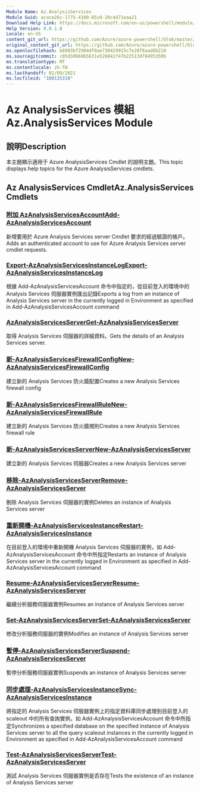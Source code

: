 ```yaml
---
Module Name: Az.AnalysisServices
Module Guid: acace26c-1775-4100-85c0-20c4d71eaa21
Download Help Link: https://docs.microsoft.com/en-us/powershell/module/az.analysisservices
Help Version: 0.0.1.0
Locale: en-US
content_git_url: https://github.com/Azure/azure-powershell/blob/master/src/AnalysisServices/AnalysisServices/help/Az.AnalysisServices.md
original_content_git_url: https://github.com/Azure/azure-powershell/blob/master/src/AnalysisServices/AnalysisServices/help/Az.AnalysisServices.md
ms.openlocfilehash: b8903bf2984df0ae730429915c7e28f8aad8b210
ms.sourcegitcommit: c05d3d669b5631e526841f47b22513d78495350b
ms.translationtype: MT
ms.contentlocale: zh-TW
ms.lasthandoff: 02/09/2021
ms.locfileid: "100135310"
---
```

# <span data-ttu-id="7c86d-101">Az AnalysisServices 模組</span><span class="sxs-lookup"><span data-stu-id="7c86d-101">Az.AnalysisServices Module</span></span>
## <span data-ttu-id="7c86d-102">說明</span><span class="sxs-lookup"><span data-stu-id="7c86d-102">Description</span></span>
<span data-ttu-id="7c86d-103">本主題顯示適用于 Azure AnalysisServices Cmdlet 的說明主題。</span><span class="sxs-lookup"><span data-stu-id="7c86d-103">This topic displays help topics for the Azure AnalysisServices cmdlets.</span></span>

## <span data-ttu-id="7c86d-104">Az AnalysisServices Cmdlet</span><span class="sxs-lookup"><span data-stu-id="7c86d-104">Az.AnalysisServices Cmdlets</span></span>
### [<span data-ttu-id="7c86d-105">附加 AzAnalysisServicesAccount</span><span class="sxs-lookup"><span data-stu-id="7c86d-105">Add-AzAnalysisServicesAccount</span></span>](Add-AzAnalysisServicesAccount.md)
<span data-ttu-id="7c86d-106">新增要用於 Azure Analysis Services server Cmdlet 要求的經過驗證的帳戶。</span><span class="sxs-lookup"><span data-stu-id="7c86d-106">Adds an authenticated account to use for Azure Analysis Services server cmdlet requests.</span></span>

### [<span data-ttu-id="7c86d-107">Export-AzAnalysisServicesInstanceLog</span><span class="sxs-lookup"><span data-stu-id="7c86d-107">Export-AzAnalysisServicesInstanceLog</span></span>](Export-AzAnalysisServicesInstanceLog.md)
<span data-ttu-id="7c86d-108">根據 Add-AzAnalysisServicesAccount 命令中指定的，從目前登入的環境中的 Analysis Services 伺服器實例匯出記錄</span><span class="sxs-lookup"><span data-stu-id="7c86d-108">Exports a log from an instance of Analysis Services server in the currently logged in Environment as specified in Add-AzAnalysisServicesAccount command</span></span>

### [<span data-ttu-id="7c86d-109">AzAnalysisServicesServer</span><span class="sxs-lookup"><span data-stu-id="7c86d-109">Get-AzAnalysisServicesServer</span></span>](Get-AzAnalysisServicesServer.md)
<span data-ttu-id="7c86d-110">取得 Analysis Services 伺服器的詳細資料。</span><span class="sxs-lookup"><span data-stu-id="7c86d-110">Gets the details of an Analysis Services server.</span></span>

### [<span data-ttu-id="7c86d-111">新-AzAnalysisServicesFirewallConfig</span><span class="sxs-lookup"><span data-stu-id="7c86d-111">New-AzAnalysisServicesFirewallConfig</span></span>](New-AzAnalysisServicesFirewallConfig.md)
<span data-ttu-id="7c86d-112">建立新的 Analysis Services 防火牆配置</span><span class="sxs-lookup"><span data-stu-id="7c86d-112">Creates a new Analysis Services firewall config</span></span> 

### [<span data-ttu-id="7c86d-113">新-AzAnalysisServicesFirewallRule</span><span class="sxs-lookup"><span data-stu-id="7c86d-113">New-AzAnalysisServicesFirewallRule</span></span>](New-AzAnalysisServicesFirewallRule.md)
<span data-ttu-id="7c86d-114">建立新的 Analysis Services 防火牆規則</span><span class="sxs-lookup"><span data-stu-id="7c86d-114">Creates a new Analysis Services firewall rule</span></span>

### [<span data-ttu-id="7c86d-115">新-AzAnalysisServicesServer</span><span class="sxs-lookup"><span data-stu-id="7c86d-115">New-AzAnalysisServicesServer</span></span>](New-AzAnalysisServicesServer.md)
<span data-ttu-id="7c86d-116">建立新的 Analysis Services 伺服器</span><span class="sxs-lookup"><span data-stu-id="7c86d-116">Creates a new Analysis Services server</span></span>

### [<span data-ttu-id="7c86d-117">移除-AzAnalysisServicesServer</span><span class="sxs-lookup"><span data-stu-id="7c86d-117">Remove-AzAnalysisServicesServer</span></span>](Remove-AzAnalysisServicesServer.md)
<span data-ttu-id="7c86d-118">刪除 Analysis Services 伺服器的實例</span><span class="sxs-lookup"><span data-stu-id="7c86d-118">Deletes an instance of Analysis Services server</span></span>

### [<span data-ttu-id="7c86d-119">重新開機-AzAnalysisServicesInstance</span><span class="sxs-lookup"><span data-stu-id="7c86d-119">Restart-AzAnalysisServicesInstance</span></span>](Restart-AzAnalysisServicesInstance.md)
<span data-ttu-id="7c86d-120">在目前登入的環境中重新開機 Analysis Services 伺服器的實例，如 Add-AzAnalysisServicesAccount 命令中所指定</span><span class="sxs-lookup"><span data-stu-id="7c86d-120">Restarts an instance of Analysis Services server in the currently logged in Environment as specified in Add-AzAnalysisServicesAccount command</span></span>

### [<span data-ttu-id="7c86d-121">Resume-AzAnalysisServicesServer</span><span class="sxs-lookup"><span data-stu-id="7c86d-121">Resume-AzAnalysisServicesServer</span></span>](Resume-AzAnalysisServicesServer.md)
<span data-ttu-id="7c86d-122">繼續分析服務伺服器實例</span><span class="sxs-lookup"><span data-stu-id="7c86d-122">Resumes an instance of Analysis Services server</span></span>

### [<span data-ttu-id="7c86d-123">Set-AzAnalysisServicesServer</span><span class="sxs-lookup"><span data-stu-id="7c86d-123">Set-AzAnalysisServicesServer</span></span>](Set-AzAnalysisServicesServer.md)
<span data-ttu-id="7c86d-124">修改分析服務伺服器的實例</span><span class="sxs-lookup"><span data-stu-id="7c86d-124">Modifies  an instance of Analysis Services server</span></span>

### [<span data-ttu-id="7c86d-125">暫停-AzAnalysisServicesServer</span><span class="sxs-lookup"><span data-stu-id="7c86d-125">Suspend-AzAnalysisServicesServer</span></span>](Suspend-AzAnalysisServicesServer.md)
<span data-ttu-id="7c86d-126">暫停分析服務伺服器實例</span><span class="sxs-lookup"><span data-stu-id="7c86d-126">Suspends an instance of Analysis Services server</span></span>

### [<span data-ttu-id="7c86d-127">同步處理-AzAnalysisServicesInstance</span><span class="sxs-lookup"><span data-stu-id="7c86d-127">Sync-AzAnalysisServicesInstance</span></span>](Sync-AzAnalysisServicesInstance.md)
<span data-ttu-id="7c86d-128">將指定的 Analysis Services 伺服器實例上的指定資料庫同步處理到目前登入的 scaleout 中的所有查詢實例，如 Add-AzAnalysisServicesAccount 命令中所指定</span><span class="sxs-lookup"><span data-stu-id="7c86d-128">Synchronizes a specified database on the specified instance of Analysis Services server to all the query scaleout instances in the currently logged in Environment as specified in Add-AzAnalysisServicesAccount command</span></span>

### [<span data-ttu-id="7c86d-129">Test-AzAnalysisServicesServer</span><span class="sxs-lookup"><span data-stu-id="7c86d-129">Test-AzAnalysisServicesServer</span></span>](Test-AzAnalysisServicesServer.md)
<span data-ttu-id="7c86d-130">測試 Analysis Services 伺服器實例是否存在</span><span class="sxs-lookup"><span data-stu-id="7c86d-130">Tests the existence of an instance of Analysis Services server</span></span>

